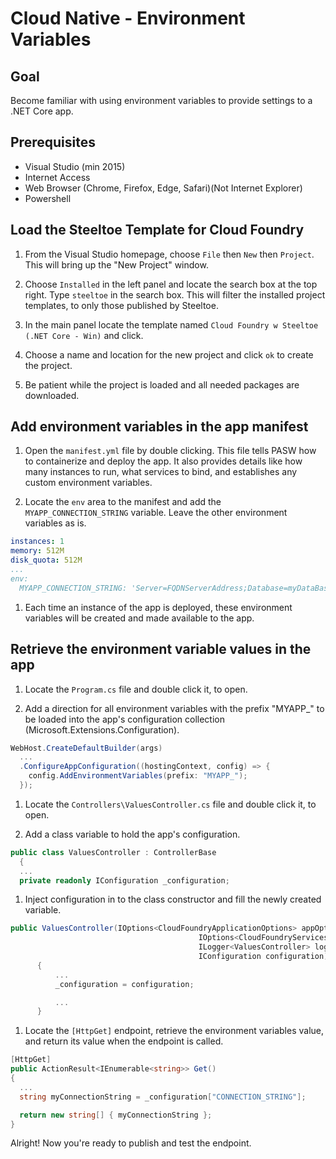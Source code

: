 # Cloud Native - Environment Variables

## Goal

Become familiar with using environment variables to provide settings to a .NET Core app.

## Prerequisites

- Visual Studio (min 2015)
- Internet Access
- Web Browser (Chrome, Firefox, Edge, Safari)(Not Internet Explorer)
- Powershell

## Load the Steeltoe Template for Cloud Foundry

1. From the Visual Studio homepage, choose `File` then `New` then `Project`. This will bring up the "New Project" window. 

1. Choose `Installed` in the left panel and locate the search box at the top right. Type `steeltoe` in the search box. This will filter the installed project templates, to only those published by Steeltoe.

1. In the main panel locate the template named `Cloud Foundry w Steeltoe (.NET Core - Win)` and click.

1. Choose a name and location for the new project and click `ok` to create the project.

1. Be patient while the project is loaded and all needed packages are downloaded.

## Add environment variables in the app manifest

1. Open the `manifest.yml` file by double clicking. This file tells PASW how to containerize and deploy the app. It also provides details like how many instances to run, what services to bind, and establishes any custom environment variables.

1. Locate the `env` area to the manifest and add the `MYAPP_CONNECTION_STRING` variable. Leave the other environment variables as is.
  
  ```yml
  instances: 1
  memory: 512M
  disk_quota: 512M
  ...
  env:
    MYAPP_CONNECTION_STRING: 'Server=FQDNServerAddress;Database=myDataBase;User Id=myUsername;Password=myPassword;'
  ```

1. Each time an instance of the app is deployed, these environment variables will be created and made available to the app.

## Retrieve the environment variable values in the app

1. Locate the `Program.cs` file and double click it, to open.

1. Add a direction for all environment variables with the prefix "MYAPP_" to be loaded into the app's configuration collection (Microsoft.Extensions.Configuration).
  
  ```cs
  WebHost.CreateDefaultBuilder(args)
    ...
    .ConfigureAppConfiguration((hostingContext, config) => {
      config.AddEnvironmentVariables(prefix: "MYAPP_");
    });
  ```

1. Locate the `Controllers\ValuesController.cs` file and double click it, to open.

1. Add a class variable to hold the app's configuration.
  
  ```cs
  public class ValuesController : ControllerBase
	{
    ...
    private readonly IConfiguration _configuration;
  ```

1. Inject configuration in to the class constructor and fill the newly created variable.
  
  ```cs
  public ValuesController(IOptions<CloudFoundryApplicationOptions> appOptions,
											IOptions<CloudFoundryServicesOptions> serviceOptions,
											ILogger<ValuesController> logger,
											IConfiguration configuration)
		{
			...
			_configuration = configuration;

			...
		}
  ```

1. Locate the `[HttpGet]` endpoint, retrieve the environment variables value, and return its value when the endpoint is called.

  ```cs
  [HttpGet]
  public ActionResult<IEnumerable<string>> Get()
  {
    ...
    string myConnectionString = _configuration["CONNECTION_STRING"];

    return new string[] { myConnectionString };
  }
  ```

Alright! Now you're ready to publish and test the endpoint.